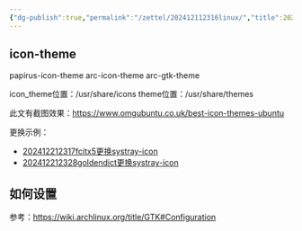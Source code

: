 ```yaml
---
{"dg-publish":true,"permalink":"/zettel/202412112316linux/","title":202412112316,"tags":["美化","桌面","linux"]}
---
```



icon-theme
---

papirus-icon-theme
arc-icon-theme
arc-gtk-theme

icon_theme位置：/usr/share/icons
theme位置：/usr/share/themes

此文有截图效果：https://www.omgubuntu.co.uk/best-icon-themes-ubuntu

更换示例：

- [202412212317fcitx5更换systray-icon](202412212317fcitx5更换systray-icon.md)
- [202412212328goldendict更换systray-icon](202412212328goldendict更换systray-icon.md)


如何设置
---

参考：https://wiki.archlinux.org/title/GTK#Configuration
